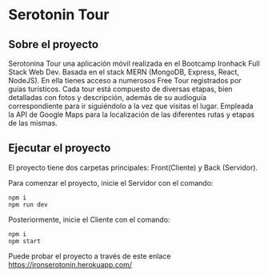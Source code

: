 # Serotonin Tour
## Sobre el proyecto
Serotonina Tour una aplicación móvil realizada en el Bootcamp Ironhack Full Stack Web Dev. Basada en el stack MERN (MongoDB, Express, React, NodeJS). En ella tienes acceso a numerosos Free Tour registrados por guías turísticos. Cada tour está compuesto de diversas etapas, bien detalladas con fotos y descripción, además de su audioguía correspondiente para ir siguiéndolo a la vez que visitas el lugar. Empleada la API de Google Maps para la localización de las diferentes rutas y etapas de las mismas.

## Ejecutar el proyecto
El proyecto tiene dos carpetas principales: Front(Cliente) y Back (Servidor).

Para comenzar el proyecto, inicie el Servidor con el comando:
```
npm i
npm run dev
```
Posteriormente, inicie el Cliente con el comando:
```
npm i
npm start
```
Puede probar el proyecto a través de este enlace https://ironserotonin.herokuapp.com/
